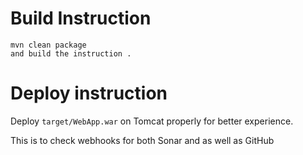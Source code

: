 

# Build Instruction


```
mvn clean package
and build the instruction .
```

# Deploy instruction

Deploy ```target/WebApp.war``` on Tomcat properly for better experience.

This is to check webhooks for both Sonar and as well as GitHub



